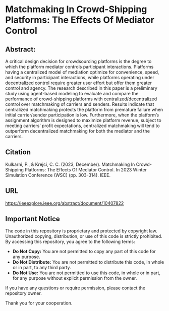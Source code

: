 # Matchmaking In Crowd-Shipping Platforms: The Effects Of Mediator Control
## Abstract:
A critical design decision for crowdsourcing platforms is the degree to which the platform mediator controls participant interactions. Platforms having a centralized model of mediation optimize for convenience, speed, and security in participant interactions, while platforms operating under decentralized control require greater user effort but offer them greater control and agency. The research described in this paper is a preliminary study using agent-based modeling to evaluate and compare the performance of crowd-shipping platforms with centralized/decentralized control over matchmaking of carriers and senders. Results indicate that centralized matchmaking protects the platform from premature failure when initial carrier/sender participation is low. Furthermore, when the platform’s assignment algorithm is designed to maximize platform revenue, subject to meeting carriers’ profit expectations, centralized matchmaking will tend to outperform decentralized matchmaking for both the mediator and the carriers.
## Citation
Kulkarni, P., & Krejci, C. C. (2023, December). Matchmaking In Crowd-Shipping Platforms: The Effects Of Mediator Control.
In 2023 Winter Simulation Conference (WSC) (pp. 303-314). IEEE.
## URL
https://ieeexplore.ieee.org/abstract/document/10407822

## Important Notice

The code in this repository is proprietary and protected by copyright law. Unauthorized copying, distribution, or use of this code is strictly prohibited. By accessing this repository, you agree to the following terms:

- **Do Not Copy:** You are not permitted to copy any part of this code for any purpose.
- **Do Not Distribute:** You are not permitted to distribute this code, in whole or in part, to any third party.
- **Do Not Use:** You are not permitted to use this code, in whole or in part, for any purpose without explicit permission from the owner.

If you have any questions or require permission, please contact the repository owner.

Thank you for your cooperation.
